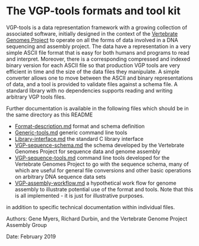 # The VGP-tools formats and tool kit

VGP-tools is a data representation framework with a growing collection of associated software,
initially designed in the context of the
[Vertebrate Genomes Project](http://vertebrategenomesproject.org) to operate on all the forms of 
data involved in a DNA sequencing and assembly project.   The data have a representation in a very simple ASCII file format that is easy for both humans and
programs to read and interpret.  Moreover, there is a corresponding compressed and indexed binary
version for each ASCII file so that production VGP tools are very efficient in time and the
size of the data files they manipulate.  A simple converter allows one to move between the ASCII and
binary representations of data, and a tool is provided to validate files against a schema file. A standard library with no dependencies supports reading and writing arbitrary VGP tools files.

Further documentation is available in the following files which should be in the same directory as this README

- [Format-description.md](https://github.com/VGP/vgp-tools/blob/master/Format-description.md) format and schema definition
- [Generic-tools.md](https://github.com/VGP/vgp-tools/blob/master/Generic-tools.md) generic command line tools
- [Library-interface.md](https://github.com/VGP/vgp-tools/blob/master/Library-interface.md) the standard C library interface
- [VGP-sequence-schema.md](https://github.com/VGP/vgp-tools/blob/master/VGP-sequence-schema.md) the schema developed by the Vertebrate Genomes Project for sequence data and genome assembly
- [VGP-sequence-tools.md](https://github.com/VGP/vgp-tools/blob/master/VGP-sequence-tools.md) command line tools developed for the
  Vertebrate Genomes Project to go with the sequence schema, many of which are useful for general file conversions and other
  basic operations on arbitrary DNA sequence data sets
- [VGP-assembly-workflow.md](https://github.com/VGP/vgp-tools/blob/master/VGP-assembly-workflow.md) a hypothetical work flow for genome assembly to illustrate
  potential use of the format and tools.  Note that this is all implemented - it is just for illustrative purposes.

in addition to specific technical documentation within individual files.

Authors:  Gene Myers, Richard Durbin, and the Vertebrate Genome Project Assembly Group

Date: February 2019
